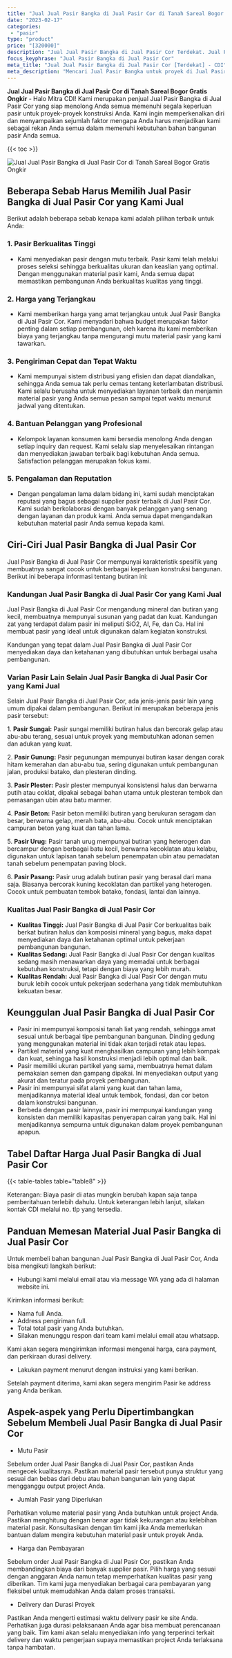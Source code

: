 ```yaml
---
title: "Jual Jual Pasir Bangka di Jual Pasir Cor di Tanah Sareal Bogor Gratis Ongkir"
date: "2023-02-17"
categories:
 - "pasir"
type: "product"
price: "[320000]"
description: "Jual Jual Pasir Bangka di Jual Pasir Cor Terdekat. Jual Pasir Bangka ini sering digunakan dalam proyek konstruksi sebagai bahan campuran yang berkualitas dan bersih. Kontak kami untuk mendapatkan informasi lebih lanjut."
focus_keyphrase: "Jual Pasir Bangka di Jual Pasir Cor"
meta_title: "Jual Jual Pasir Bangka di Jual Pasir Cor [Terdekat] - CDI"
meta_description: "Mencari Jual Pasir Bangka untuk proyek di Jual Pasir Cor? Kami menawarkan Jual Pasir Bangka berkualitas untuk bahan campuran. Raih penawaran terbaik sekarang."
---
```


**Jual Jual Pasir Bangka di Jual Pasir Cor di Tanah Sareal Bogor Gratis Ongkir** - Halo Mitra CDI! Kami merupakan penjual Jual Pasir Bangka di Jual Pasir Cor yang siap menolong Anda semua memenuhi segala keperluan pasir untuk proyek-proyek konstruksi Anda. Kami ingin memperkenalkan diri dan menyampaikan sejumlah faktor mengapa Anda harus menjadikan kami sebagai rekan Anda semua dalam memenuhi kebutuhan bahan bangunan pasir Anda semua.

{{< toc >}}

![Jual Jual Pasir Bangka di Jual Pasir Cor di Tanah Sareal Bogor Gratis Ongkir](/images/pasir/pasir-bangunan-04.jpg)

## Beberapa Sebab Harus Memilih Jual Pasir Bangka di Jual Pasir Cor yang Kami Jual

Berikut adalah beberapa sebab kenapa kami adalah pilihan terbaik untuk Anda:

### 1. Pasir Berkualitas Tinggi

*   Kami menyediakan pasir dengan mutu terbaik. Pasir kami telah melalui proses seleksi sehingga berkualitas ukuran dan keaslian yang optimal. Dengan menggunakan material pasir kami, Anda semua dapat memastikan pembangunan Anda berkualitas kualitas yang tinggi.

### 2. Harga yang Terjangkau

*   Kami memberikan harga yang amat terjangkau untuk Jual Pasir Bangka di Jual Pasir Cor. Kami menyadari bahwa budget merupakan faktor penting dalam setiap pembangunan, oleh karena itu kami memberikan biaya yang terjangkau tanpa mengurangi mutu material pasir yang kami tawarkan.

### 3. Pengiriman Cepat dan Tepat Waktu

*   Kami mempunyai sistem distribusi yang efisien dan dapat diandalkan, sehingga Anda semua tak perlu cemas tentang keterlambatan distribusi. Kami selalu berusaha untuk menyediakan layanan terbaik dan menjamin material pasir yang Anda semua pesan sampai tepat waktu menurut jadwal yang ditentukan.

### 4. Bantuan Pelanggan yang Profesional

*   Kelompok layanan konsumen kami bersedia menolong Anda dengan setiap inquiry dan request. Kami selalu siap menyelesaikan rintangan dan menyediakan jawaban terbaik bagi kebutuhan Anda semua. Satisfaction pelanggan merupakan fokus kami.

### 5. Pengalaman dan Reputation

*   Dengan pengalaman lama dalam bidang ini, kami sudah menciptakan reputasi yang bagus sebagai supplier pasir terbaik di Jual Pasir Cor. Kami sudah berkolaborasi dengan banyak pelanggan yang senang dengan layanan dan produk kami. Anda semua dapat mengandalkan kebutuhan material pasir Anda semua kepada kami.

## Ciri-Ciri Jual Pasir Bangka di Jual Pasir Cor

Jual Pasir Bangka di Jual Pasir Cor mempunyai karakteristik spesifik yang membuatnya sangat cocok untuk berbagai keperluan konstruksi bangunan. Berikut ini beberapa informasi tentang butiran ini:

### Kandungan Jual Pasir Bangka di Jual Pasir Cor yang Kami Jual

Jual Pasir Bangka di Jual Pasir Cor mengandung mineral dan butiran yang kecil, membuatnya mempunyai susunan yang padat dan kuat. Kandungan zat yang terdapat dalam pasir ini meliputi SiO2, Al, Fe, dan Ca. Hal ini membuat pasir yang ideal untuk digunakan dalam kegiatan konstruksi.

Kandungan yang tepat dalam Jual Pasir Bangka di Jual Pasir Cor menyediakan daya dan ketahanan yang dibutuhkan untuk berbagai usaha pembangunan.

### Varian Pasir Lain Selain Jual Pasir Bangka di Jual Pasir Cor yang Kami Jual

Selain Jual Pasir Bangka di Jual Pasir Cor, ada jenis-jenis pasir lain yang umum dipakai dalam pembangunan. Berikut ini merupakan beberapa jenis pasir tersebut:

1\.  **Pasir Sungai:** Pasir sungai memiliki butiran halus dan bercorak gelap atau abu-abu terang, sesuai untuk proyek yang membutuhkan adonan semen dan adukan yang kuat.

2\.  **Pasir Gunung:** Pasir pegunungan mempunyai butiran kasar dengan corak hitam kemerahan dan abu-abu tua, sering digunakan untuk pembangunan jalan, produksi batako, dan plesteran dinding.

3\.  **Pasir Plester:** Pasir plester mempunyai konsistensi halus dan berwarna putih atau coklat, dipakai sebagai bahan utama untuk plesteran tembok dan pemasangan ubin atau batu marmer.

4\.  **Pasir Beton:** Pasir beton memiliki butiran yang berukuran seragam dan besar, berwarna gelap, merah bata, abu-abu. Cocok untuk menciptakan campuran beton yang kuat dan tahan lama.

5\.  **Pasir Urug:** Pasir tanah urug mempunyai butiran yang heterogen dan bercampur dengan berbagai batu kecil, berwarna kecoklatan atau kelabu, digunakan untuk lapisan tanah sebelum penempatan ubin atau pemadatan tanah sebelum penempatan paving block.

6\.  **Pasir Pasang:** Pasir urug adalah butiran pasir yang berasal dari mana saja. Biasanya bercorak kuning kecoklatan dan partikel yang heterogen. Cocok untuk pembuatan tembok batako, fondasi, lantai dan lainnya.

### Kualitas Jual Pasir Bangka di Jual Pasir Cor

*   **Kualitas Tinggi:** Jual Pasir Bangka di Jual Pasir Cor berkualitas baik berkat butiran halus dan komposisi mineral yang bagus, maka dapat menyediakan daya dan ketahanan optimal untuk pekerjaan pembangunan bangunan.
*   **Kualitas Sedang:** Jual Pasir Bangka di Jual Pasir Cor dengan kualitas sedang masih menawarkan daya yang memadai untuk berbagai kebutuhan konstruksi, tetapi dengan biaya yang lebih murah.
*   **Kualitas Rendah:** Jual Pasir Bangka di Jual Pasir Cor dengan mutu buruk lebih cocok untuk pekerjaan sederhana yang tidak membutuhkan kekuatan besar.

## Keunggulan Jual Pasir Bangka di Jual Pasir Cor

*   Pasir ini mempunyai komposisi tanah liat yang rendah, sehingga amat sesuai untuk berbagai tipe pembangunan bangunan. Dinding gedung yang menggunakan material ini tidak akan terjadi retak atau lepas.
*   Partikel material yang kuat menghasilkan campuran yang lebih kompak dan kuat, sehingga hasil konstruksi menjadi lebih optimal dan baik.
*   Pasir memiliki ukuran partikel yang sama, membuatnya hemat dalam pemakaian semen dan gampang dipakai. Ini menyediakan output yang akurat dan teratur pada proyek pembangunan.
*   Pasir ini mempunyai sifat alami yang kuat dan tahan lama, menjadikannya material ideal untuk tembok, fondasi, dan cor beton dalam konstruksi bangunan.
*   Berbeda dengan pasir lainnya, pasir ini mempunyai kandungan yang konsisten dan memiliki kapasitas penyerapan cairan yang baik. Hal ini menjadikannya sempurna untuk digunakan dalam proyek pembangunan apapun.

## Tabel Daftar Harga Jual Pasir Bangka di Jual Pasir Cor

{{< table-tables table="table8" >}}

Keterangan: Biaya pasir di atas mungkin berubah kapan saja tanpa pemberitahuan terlebih dahulu. Untuk keterangan lebih lanjut, silakan kontak CDI melalui no. tlp yang tersedia.

## Panduan Memesan Material Jual Pasir Bangka di Jual Pasir Cor

Untuk membeli bahan bangunan Jual Pasir Bangka di Jual Pasir Cor, Anda bisa mengikuti langkah berikut:

*   Hubungi kami melalui email atau via message WA yang ada di halaman website ini.

Kirimkan informasi berikut:

*   Nama full Anda.
*   Address pengiriman full.
*   Total total pasir yang Anda butuhkan.
*   Silakan menunggu respon dari team kami melalui email atau whatsapp.

Kami akan segera mengirimkan informasi mengenai harga, cara payment, dan perkiraan durasi delivery.
*   Lakukan payment menurut dengan instruksi yang kami berikan.

Setelah payment diterima, kami akan segera mengirim Pasir ke address yang Anda berikan.

## Aspek-aspek yang Perlu Dipertimbangkan Sebelum Membeli Jual Pasir Bangka di Jual Pasir Cor

*   Mutu Pasir

Sebelum order Jual Pasir Bangka di Jual Pasir Cor, pastikan Anda mengecek kualitasnya. Pastikan material pasir tersebut punya struktur yang sesuai dan bebas dari debu atau bahan bangunan lain yang dapat mengganggu output project Anda.
*   Jumlah Pasir yang Diperlukan

Perhatikan volume material pasir yang Anda butuhkan untuk project Anda. Pastikan menghitung dengan benar agar tidak kekurangan atau kelebihan material pasir. Konsultasikan dengan tim kami jika Anda memerlukan bantuan dalam mengira kebutuhan material pasir untuk proyek Anda.
*   Harga dan Pembayaran

Sebelum order Jual Pasir Bangka di Jual Pasir Cor, pastikan Anda membandingkan biaya dari banyak supplier pasir. Pilih harga yang sesuai dengan anggaran Anda namun tetap memperhatikan kualitas pasir yang diberikan. Tim kami juga menyediakan berbagai cara pembayaran yang fleksibel untuk memudahkan Anda dalam proses transaksi.
*   Delivery dan Durasi Proyek

Pastikan Anda mengerti estimasi waktu delivery pasir ke site Anda. Perhatikan juga durasi pelaksanaan Anda agar bisa membuat perencanaan yang baik. Tim kami akan selalu menyediakan info yang terperinci terkait delivery dan waktu pengerjaan supaya memastikan project Anda terlaksana tanpa hambatan.